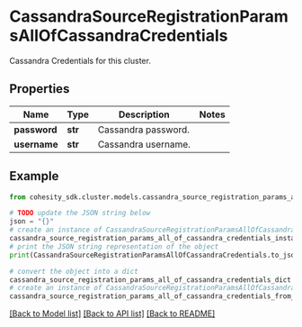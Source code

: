 # CassandraSourceRegistrationParamsAllOfCassandraCredentials

Cassandra Credentials for this cluster.

## Properties

Name | Type | Description | Notes
------------ | ------------- | ------------- | -------------
**password** | **str** | Cassandra password. | 
**username** | **str** | Cassandra username. | 

## Example

```python
from cohesity_sdk.cluster.models.cassandra_source_registration_params_all_of_cassandra_credentials import CassandraSourceRegistrationParamsAllOfCassandraCredentials

# TODO update the JSON string below
json = "{}"
# create an instance of CassandraSourceRegistrationParamsAllOfCassandraCredentials from a JSON string
cassandra_source_registration_params_all_of_cassandra_credentials_instance = CassandraSourceRegistrationParamsAllOfCassandraCredentials.from_json(json)
# print the JSON string representation of the object
print(CassandraSourceRegistrationParamsAllOfCassandraCredentials.to_json())

# convert the object into a dict
cassandra_source_registration_params_all_of_cassandra_credentials_dict = cassandra_source_registration_params_all_of_cassandra_credentials_instance.to_dict()
# create an instance of CassandraSourceRegistrationParamsAllOfCassandraCredentials from a dict
cassandra_source_registration_params_all_of_cassandra_credentials_from_dict = CassandraSourceRegistrationParamsAllOfCassandraCredentials.from_dict(cassandra_source_registration_params_all_of_cassandra_credentials_dict)
```
[[Back to Model list]](../README.md#documentation-for-models) [[Back to API list]](../README.md#documentation-for-api-endpoints) [[Back to README]](../README.md)


